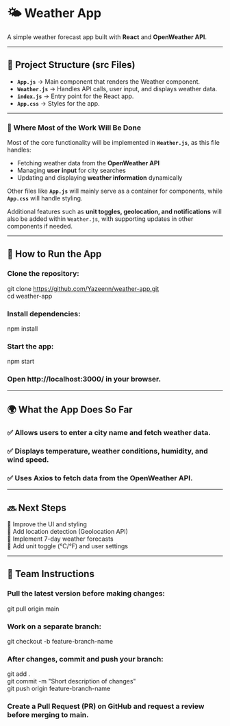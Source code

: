 # 🌤 Weather App  
A simple weather forecast app built with **React** and **OpenWeather API**.  

---

## 📁 Project Structure (src Files)  

- **`App.js`** → Main component that renders the Weather component.  
- **`Weather.js`** → Handles API calls, user input, and displays weather data.  
- **`index.js`** → Entry point for the React app.  
- **`App.css`** → Styles for the app.  

---

### 📌 Where Most of the Work Will Be Done  

Most of the core functionality will be implemented in **`Weather.js`**, as this file handles:  
- Fetching weather data from the **OpenWeather API**  
- Managing **user input** for city searches  
- Updating and displaying **weather information** dynamically  

Other files like **`App.js`** will mainly serve as a container for components, while **`App.css`** will handle styling.  

Additional features such as **unit toggles, geolocation, and notifications** will also be added within `Weather.js`, with supporting updates in other components if needed.

---

## 🚀 How to Run the App  

### Clone the repository:  

git clone https://github.com/Yazeenn/weather-app.git  
cd weather-app
### Install dependencies:
npm install
### Start the app:
npm start

### Open http://localhost:3000/ in your browser.

---

## 🌍 What the App Does So Far
### ✅ Allows users to enter a city name and fetch weather data.
### ✅ Displays temperature, weather conditions, humidity, and wind speed.
### ✅ Uses Axios to fetch data from the OpenWeather API.

---

## 🔜 Next Steps
🔹 Improve the UI and styling  
🔹 Add location detection (Geolocation API)  
🔹 Implement 7-day weather forecasts  
🔹 Add unit toggle (°C/°F) and user settings  

---

## 👥 Team Instructions
### Pull the latest version before making changes:
git pull origin main
### Work on a separate branch:
git checkout -b feature-branch-name
### After changes, commit and push your branch:
git add .  
git commit -m "Short description of changes"  
git push origin feature-branch-name  
### Create a Pull Request (PR) on GitHub and request a review before merging to main.
